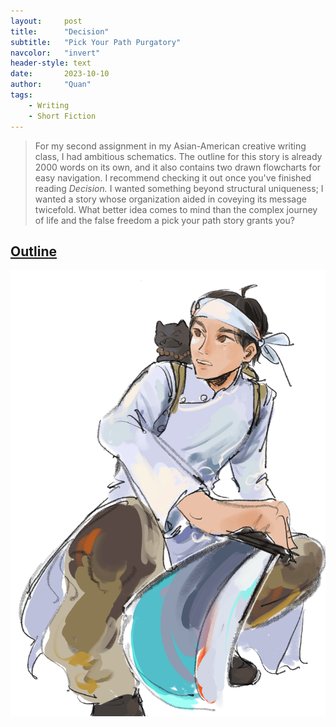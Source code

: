 ```yaml
---
layout:     post
title:      "Decision"
subtitle:   "Pick Your Path Purgatory"
navcolor:   "invert"
header-style: text
date:       2023-10-10
author:     "Quan"
tags:
    - Writing
    - Short Fiction
---
```


> For my second assignment in my Asian-American creative writing class, I had ambitious schematics. The
> outline for this story is already 2000 words on its own, and it also contains two drawn flowcharts for 
> easy navigation. I recommend checking it out once you've finished reading *Decision.* I wanted something 
> beyond structural uniqueness; I wanted a story whose organization
> aided in coveying its message twicefold. What better idea comes to mind than the complex journey of life 
> and the false freedom a pick your path story grants you? 

## [Outline](https://docs.google.com/document/d/e/2PACX-1vQlpuGlSq5z-QctAPin5zlD41nuq6Tt5eyMMDyVN0BElgIcVEtzLChln3uRt38aR3XAt3KG61I3JXdR/pub) <!-- Link to full story -->

![My Image](/assets/images/decisionmin.png "decision")

<!-- *This story has been formatted to accustom this web browser. Whenever you see the symbols "[[]]" with a question above it centered on the page, it is an indicator that you must make a decision. Head toward the next bolded title with your choice's name.*



When you come to be, there sits an empty tea cup in your hands. You let it slip from your fingers.

And it sinks.

It doesn’t sink as though it is being dragged down; it sinks in the sense that, once it reaches the same pond you are kneeling upon, it submerges. And as it disappears into the opaque, reflective water, you feel it will remain empty. 

Kneeling upon a pond? It’s not something you remember yourself being able to do. Though, you can’t seem to remember much as of the moment. The water dampens the bottom of your robes. They remind you of solemn attire. How you know that, confoundedly, is beyond you.

In front of you rests a woman clad in yellow. A unique color. For an occasion like this (What is the occasion?) you’ve never seen anything like it. You’d already noticed her before at the blurry height of your vision, but you were too afraid to look up. Despite being lost, you know an innate wrongness consumes her. You’re sure it’s in your best interest to turn tail and leave without second question but, slowly and disastrously, your desire to know trumps your instinct for safety. 

You look ahead.

She wears a garment similar to yours: single-cloth wrapped around and fastened with buttons at the hem. A length reaching one’s ankle. Open, baggy pants with a papery texture. A headpiece adorns her head, attached below it a veil to cover her face ending before her mouth. A teapot with another empty cup lazily lies above the water in front of her. It remains afloat.

She has black hair, and a slender, pale body.

She has black hair, and a slender, pale body.

She has

“*Em*, you waste your time studying me. Look elsewhere. Take everything in.”

She’s undoubtedly the center figure, the water to fill the missing space in your head, but you begrudgingly heed her suggestion. 

It’s a tranquil expanse. Still and undisturbed, a landscape prolific artists dream about. There are walls around composed of towering mountains. Thick, lively trees line its hills, aiding its impenetrableness.

It’s a clear morning. Promising and vast, an ideal space for a sun to creep in. There are carefully placed lily pads, sparse so as to not detract from the water. Cluttered enough for you to know they exist.

Remaining seated on the water without falling through is an unworldly sensation. Each adjustment to become more comfortable spouts chaotic ripples. Contrasting, the water beneath the woman is still. You slide your finger in a line against it like a child first discovering sand, and it trails in a current against your movement. As your tracing routes further down, you notice a near-indiscernible disruption in the otherwise still water marking the tiniest break point of the pond into a falling river. 

The low tone in the air changes, oscillating into a mantra. So it wasn’t just another idle sound you were hearing; the expected continuous shrill of summer insects. Take a look at your shoulder. There is a sculpted clay cat, gray with its mouth agape. It seems affixed to your being. Beads wrap themselves around its neck, a distinct wood as opposed to the monotone stone. It bellows reverberation. 

What else are you carrying? An explorer’s pack on your back. White robes instead of her yellow. A unique color. You’d never seen anything like it for an occasion like this– Sorry, have you held that thought already? There’s a singular knife by your waist. You **[[fear // hope]]** for the moment its purpose is revealed.

But when will it arise? The reason for your visit eludes you like a dream you’ve immediately forgotten about the moment you awakened. Try as you might, there is no conjuring up your motivations.

“Do you have everything, *em*?”

You say no.

<p align="center">

<strong>[[“Who are you?” // “Why am I here?”]]</strong>

</p>

“Your answers will not come easy. They say my name is Mạnh Bà. I couldn’t tell you if that’s right or not.” She pulls out a folded note from underneath her robe. “But for you, I am an obstacle.”  

It’s difficult to follow her words. You’re zoning out as soon as they leave the air, but try. Try to pay attention. Listen to the silence between the words. They’ll ground you. 

“Before you cleansed yourself in preparation for your pilgrimage, stripped yourself of your memories, you left yourself with this.”

Somehow, you aren’t surprised to learn your loss was voluntary. 

“I will impart it to you on the condition we agreed upon beforehand.” She stows the answer away once more while raising her other arm out. “A showcase of your unfaltering will.” 

And with that, the first strike is sent. 

A glint of sunlight moving towards you warns you of something incoming. In a display of mastery you yourself are surprised by, your blade unsheaths itself and twists diagonally flat in front of your chest with a reversed grip. A resounding force, concentrated into a minuscule grain, presses against the steel, intently aiming for your heart behind it. You’re forced back while kneeling, posture straight, sliding backward in the pond like a flat board glides over a still.

As your momentum dies, you roughly leap to your feet. A synchronized line of ripples on the surface between you and her signals a tremendously quick traversal of water for it to fall flat at the same time as it did. Disregarding the speed, which would have instantly impaled you, you feel as though making contact wouldn’t be a wise decision. There’s something uncanny about that which was sent out. With nothing but a shortsword in your hand, suddenly the bout turns into a game of keep away. If you can’t get close, there’s little you can do. 

So you run. The water clings desperately to your steps. It is like trying to run on sand, like moving through a pool leveled at your ankles. The lady’s extended hand twirls its fingers, straightening the pointer and middle. She speaks with an unbearable clarity– chastisements and reprimands– the voluptuous sharpness of single syllables. How magical it is that an entire language can be transmitted in direct, isolated clamors. Gradually, like an overburdened mother slowly stirring from her short slumber, two waves expedite themselves toward you. 

The first one, low to the ground, requires a hop. Judging from the resistance against your sprint and the difficulty of getting up on your feet earlier– you need to make a decision now–, you doubt you’d be able to properly jump– NOW– over. 

You’re barely able to leap over, falling into a roll. You complete the somersault, ending by kneeling on one foot.

The second one is a full tide. You wouldn’t be able to move out of the way even if it wasn’t about to crash into you in the following seconds. Dragging the knife, which was pressed down into the pond at the moment, up in a shoddy half-circle away from you is a struggle. It takes time for it to pry away the greedy claws of the water’s viscera, but the blade still makes it in time to bisect the subsequent wave, parting it around you. Drops rain down from the ends like blood would from a slash across the chest. 

Keep going. You must keep going. You accelerate, bringing yourself to hounding speeds. She’s making another gesture with her hands. The first two were only manageable because of the distance between the two of you. It granted you more time to think. From here, you doubt you’d be able to react in time. As you approach, you decide to think less and do more. All that separates you is five paces.  

You reach her; water surrounds you. The blade’s edge presses against her neck; there is a sharp prickling behind yours. 

Tension as thick as the liquid you are standing holds strong, before terminating with a breath that isn’t yours. Water falls heavily for the next minute as the construct trailing you decays. You weren’t able to get a look at it. A smile peeks out from below the veil. She fluidly reaches into her hem to pull out the note. As she bestows it upon you, her voice chimes clearly. 

“Remember, *em*. This is not a journey of mourning, nor is it a reminder of death. For people like you– like us– what comes after has always been on the horizon. We do not have the luxury of remembering a burden which we shoulder every day. You are here to change something much more permanent.”

You understand. The note unfurls between your fingers.

<p align="center">

<strong>[[What is your reason for coming?]]</strong>
<strong>[[Great Love // Great Bitterness]]</strong>

</p>

**Bitterness**

“*Bitterness.*”

You’re filled with clashing complicated concerns.

“*Keep going.*”

How can you find a balance in the contempt you feel for their lackluster; how can you find a balance in the sorrow you feel for their struggle?

When you look up from commemoration, she has vanished, likely sunken into the water. You don’t remember a thing about her other than the warm feelings she holds for you.

With her visage departed, it feels as though a weight has been lifted from your entire being. The entire plane undresses its painted blur. It is only after this moment you are aware of stone-cut stairs in the distance jutting through a forest, ending at an outpost extending from a monumental shrine. 

You tread forward. Your cat sings. The water isn’t so hostile anymore. 

—

By the time you reach the outpost, the sun has retreated back to its abode, resting to thanklessly nurture once more.

The building you enter is without walls, only fence posts arranged in a square around a level floor. A curved roof bends four corners, tile plating neatly assembling the structure. A pathway extends forward, directing you to the next portion of your journey. 

Beyond the gates, red doors with gold embroidery tower tall as though fashioned to be used by giants. You know those doors won’t be opening any time soon. 

Settle down, unload your pack, and prepare the mat already placed for your arrival but don’t close your eyes now. The altar against one of the sidebars gleams underneath the approaching moonlight. Your duties aren’t over. 

You wrap a white bandana around your head. Kneeling down in front of the ash-bearing pot, three incense sticks flicker in the darkness like heartbeats disconnected and distanced. You pray. May their passage be final. The cat ends its hymn.

You lie down on the thin mat. The first day is over.

<p align="center">

<strong>[[Day Two]]</strong>

</p>

**Love**

“*Love.*” 

You’re overcome with sickly sweet subterfuge.

“*Keep going.*”

Recognition, guilt, and thanks, the medley of feelings that compose filial piety. 

When you look up from commemoration, she has vanished, likely sunken into the water. You don’t remember a thing about her other than the warm feelings she holds for you.

With her visage departed, it feels as though a weight has been lifted from your entire being. The entire plane undresses its painted blur. It is only after this moment you are aware of stone-cut stairs in the distance jutting through a forest, ending at an outpost extending from a monumental shrine. 

You tread forward. Your cat sings. The water isn’t so hostile anymore. 

—

By the time you reach the outpost, the sun has retreated back to its abode, resting to thanklessly nurture once more.

The building you enter is without walls, only fence posts arranged in a square around a level floor. A curved roof bends four corners, tile plating neatly assembling the structure. A pathway extends forward, directing you to the next portion of your journey. 

Beyond the gates, red doors with gold embroidery tower tall as though fashioned to be used by giants. You know those doors won’t be opening any time soon. 

Settle down, unload your pack, and prepare the mat already placed for your arrival but don’t close your eyes now. The altar against one of the sidebars gleams underneath the approaching moonlight. Your duties aren’t over. 

You wrap a white bandana around your head. Kneeling down in front of the ash-bearing pot, three incense sticks flicker in the darkness like heartbeats hand-in-hand. You pray. May their passage be comforting. The cat ends its hymn.

You lie down on the thin mat. The first day is over.

**Day Two**

You dreamt of **[[songbirds standing on the gates of a forlorn house far, far away from here. // dewdrops glistening on flowers placed over a patch of recently upturned grass.]]**

It’s a raging afternoon. Shaking and intense, the air irritates lavishly. The grand entrance peers down on you, taunting your calm patience. You wait.

In the meanwhile. you brush down your gray robes and gather your belongings. The incense at the altar still burns despite the time that elapsed. Its fragrance hazily spews from its embered midpoint.

With a deep groan, the entrance grips its chest and pulls it open, the doors unclasping to allow entrance. Celebratory music coming from string instruments is faintly produced from its interior. It conjoins with the praying of your statue in harmony. Your steps echo off of the gravel pavement as you make your way in. Once inside, the doors groggily shut themselves off.

A knife comes at you from your left. 

Your left hand is only able to move the blade partly from its sheath at your hip to deflect the blow that would have surely bisected you. The aggressor slinks back into the shadows, being tugged by an imperceivable force. When all that follows is silence, you cautiously allow your tool to return to its shelter. Anxiety backs your every step in.

Sunlight illuminates the room from lined windows slightly below the ceiling. Pillars, as tall as the doors that preceded it, stretch down in two lines. Mats uniformly spread themselves out on the cool marble tiling. At the very back of the room, where windows end and candles are all that’s left to showcase the golden relics, a series of statues ordained in alignment bear into your soul. Two doors lead to another room beyond this one. 

“Xin chào em.”

Stepping out from the brief, obscure section between sun and candle light is another person. 

An innate wrongness consumes them. How can the same phrase used to describe two different people be so accurate yet mean two different things? When you saw Mạnh Bà, you desired to know more. When you look at this figure, you wish to know nothing at all. 

“My name is Chuyển Luân Vương.” 

The sound of steel falling on tile resounds through the hall. They step out of the heart of darkness and the curtailing emptiness finally releases you from being stuck in possibility. 

“To get to them, you must make it past me.”

It’s you. But it’s not you. It’s another version of you from another life path. Life paths. A vast trove of experience lies in just the way they carry themselves. You can see the other self that would’ve cherished more of your time together. The self that would’ve deserted them even more than you already had. The self that properly conveyed the complicated, impossible gratitude they deserved.

“Ready yourself.” They bind something tightly around their forearm. “There is no winning. There is only what comes after.”

You do as he says and fix your stance. Bent knees. Eyes forward. An arm extended. The knife points toward them. Keep yourself flat. It leaves little option for them to approach from. 

They are bristling resentment. Endless irritation. The injustice of knowing every other way this could have gone and being unable to do anything about it. And they are coming for you. 

Vương does a sideway hop and completes a butterfly kick, flailing legs bent behind with the intention to twist and push. You’re briefly entranced by the execution before you notice the inertia of the leap being fully put into a thrown blade. You shift your shoulder back to the left and feel the wind coursing behind the razor. It stops where your body once was and immediately retracts. 

You notice the blade is attached to a rope. It’s a frightening rebound, the speed at which it goes. The snap of a band doesn’t even begin to compare. With an impact like that, you’d presume there’d be some time to recuperate but because it missed its target Vương is able to swing it behind him and back toward you once more in an overhead arc. 

Wholly unprepared, the serrated edge is able to clip your arm as you react far too late to its wake. A tear appears on the sleeve of your robe. 

“Consequences.” The rope coils around his foot. You clutch the torn cloth, too aware for your own good. “How have you bore them?”

<p align="center">

<strong>[[With Heart Aching // Through Real Outlook]]</strong>

</p>

**Through Real Outlook**

With a snap kick, the rope flies out once again. It pushes its edgy sibling to greater heights. Your head swivels quickly to prevent it from flying off.

You push in with the reeling off the rope. If you watch for the opportune moments and move at the same time it does, there is only the subsequent attack to worry about. 

Move forward. There is no time to dwell on what could have been. As long as you don’t think about it any longer, you’ll be okay. Deflect. Move. Dodge. Move. Dodge. Move. Def–

The knife coils, making its way from around the pillar, and strikes your rib. A galeforce, stemming from the impact of this blow, spins dust below your feet. You’re knocked off your feet, barreling toward a wall. Your shoulder slams into another nearby pillar instead, ending your flight short, as you slump down with a gasp.

<p align="center">

<strong>[[Feel. You can’t put it off any longer.]]</strong>
<strong>[[Happy  // Accepting]]</strong>

</p>

**With Heart Aching**

With a snap kick, the rope flies out once again. It pushes its edgy sibling to greater heights. Your head swivels quickly to prevent it from flying off.

You fall back with the reeling off the rope, retreating behind a pillar. Look for an opening, there must be a period where you can move in. 

There is only silence as Vương rests his assault. Your chest tightens. You’ve never found it this hard to breathe before. You want to hide away until it's over. Until everything’s over. 

The knife coils, making its way from around the pillar, and strikes your rib. A galeforce, stemming from the impact of this blow, spins dust below your feet. You’re knocked off your feet, barreling toward a wall. Your shoulder slams into another nearby pillar instead, ending your flight short, as you slump down with a gasp.

<p align="center">

<strong>[[Feel. You can’t put it off any longer.]]</strong>
<strong>[[Wistful // Depression]]</strong>

</p>

**Happy**

People always think they’re going to make it through unscathed. It takes the smallest thing to set them off once again.

Go back.

<p align="center">

<strong>[[Accepting]]</strong>

</p>

**Accepting**

You stand, firm and tall, despite the egregious wound that shakes your foundation. Hobbling up, you resume the stance you held at the starting moment.

Pain cannot stop you.

They look at you. You look at them. Their eyes swirl, life paths whispering like vices into your ears. Yet the possibilities are no longer maddening. They instill you with proper duty, a push that spurs you to continue treading chaos like a guiding guardian. You will make it through this.

Vương sends the rope dart spiraling your way one more time and, this time, you don’t move. The edge nicks the center of your forehead, leaving a fresh cut. 

“I accept this answer, *em.*”

They shift before your eyes into a tall man draped in gold garments, fitted with its own headpiece and veil. You’ve never quite seen anything like it. They yank the rope from the circlet in the knife, detaching the two, and walk up to you with it presented, holding the blade toward them. 

“Your ceremonial knife is looking rather beat up. Your ancestor would likely appreciate a finer instrument.”

You reach out confidently to take hold of the new steel. It shimmers in the scorching sunlight. 

“Head through the door. Rest once more. Once night draws her sleepy curtains, you’ll be able to see them.”

You thank Vương and head to the entrance. Once inside, a rest site similar to the one prior meets your eyes. 

The joyous music has stopped. Your cat continues to recite its mantras. Assembling your belongings is difficult when you’re shaking with **[[fear // excitement]]** for the meeting to come. 

You wrap the white bandage around your head once more. The blood from the cut on your forehead seeps into the fabric, sticking it in place. Lighting three incense sticks, you pray the same prayer you did before. 

Tomorrow is the final day.

<p align="center">

<strong>[[Day Three]]</strong>

</p>

**Depression**

You stand, weak and cowering, despite the egregious wound that shakes your foundation. Hobbling up, you resume the stance you held at the starting moment.

Pain shackles your freedom.

They look at you. You look at them. Their eyes swirl, life paths whispering like vices into your ears. Yet the possibilities are no longer maddening. They instill you with deep sorrow, a kind of sadness that makes its way in waves to fill up every nook and crevice in your body before dumping itself out like waste. You will make it through this.

Vương sends the rope dart spiraling your way one more time and, this time, you don’t move. The edge nicks the center of your forehead, leaving a fresh cut. 

“I accept this answer, *em.*”

They shift before your eyes into a tall man draped in gold garments, fitted with its own headpiece and veil. You’ve never quite seen anything like it. They yank the rope from the circlet in the knife, detaching the two, and walk up to you with it presented, holding the blade toward them. 

“Your ceremonial knife is looking rather beat up. Your ancestor would likely appreciate a finer instrument.”


“Your ceremonial knife is looking rather beat up. Your ancestor would likely appreciate a finer instrument.”

You reach out confidently to take hold of the new steel. It shimmers in the scorching sunlight. 

“Head through the door. Rest once more. Once night draws her sleepy curtains, you’ll be able to see them.”

You thank Vương and head to the entrance. Once inside, a rest site similar to the one prior meets your eyes. 

The joyous music has stopped. Your cat continues to recite its mantras. Assembling your belongings is difficult when you’re shaking with **[[fear // excitement]]** for the meeting to come. 

You wrap the white bandage around your head once more. The blood from the cut on your forehead seeps into the fabric, sticking it in place. Lighting three incense sticks, you pray the same prayer you did before. 

Tomorrow is the final day.

<p align="center">

<strong>[[Day Three]]</strong>

</p>

**Wistful**

You stand, quiet and resolute, despite the egregious wound that shakes your foundation. Hobbling up, you resume the stance you held at the starting moment.

Pain is an expected byproduct.

They look at you. You look at them. Their eyes swirl, life paths whispering like vices into your ears. Yet the possibilities are no longer maddening. They instill you with hungering melancholy, a pondering filled with hopeful moments that make you weep and tragic times that make you laugh. You will make it through this.

Vương sends the rope dart spiraling your way one more time and, this time, you don’t move. The edge nicks the center of your forehead, leaving a fresh cut. 

“I accept this answer, *em.*”

They shift before your eyes into a tall man draped in gold garments, fitted with its own headpiece and veil. You’ve never quite seen anything like it. They yank the rope from the circlet in the knife, detaching the two, and walk up to you with it presented, holding the blade toward them. 

“Your ceremonial knife is looking rather beat up. Your ancestor would likely appreciate a finer instrument.”


“Your ceremonial knife is looking rather beat up. Your ancestor would likely appreciate a finer instrument.”

You reach out confidently to take hold of the new steel. It shimmers in the scorching sunlight. 

“Head through the door. Rest once more. Once night draws her sleepy curtains, you’ll be able to see them.”

You thank Vương and head to the entrance. Once inside, a rest site similar to the one prior meets your eyes. 

The joyous music has stopped. Your cat continues to recite its mantras. Assembling your belongings is difficult when you’re shaking with **[[fear // excitement]]** for the meeting to come. 

You wrap the white bandage around your head once more. The blood from the cut on your forehead seeps into the fabric, sticking it in place. Lighting three incense sticks, you pray the same prayer you did before. 

Tomorrow is the final day.

<p align="center">

<strong>[[Day Three]]</strong>

</p>

When the sun fades and the full moon comes, when midnight descends to tuck the land under her blanket, you move through the set of doors you once came from. 

The shrine is filled with torchlight. The mats have disappeared, and the room has shrunken to the size of a small apartment. Aligned statues still rest against the wall, but they fight neatly into an altar with flowers, paintings, and a colored portrait. 

There is an open casket. You already know who’s in there. Someone you **[[despise. // love.]]** Taking your pack off, you gingerly empty out its innards. Bundles of false currency, printed cash. It’s for them to barter while they wait. A fake, plastic phone. They were **[[alone // social]]** when they were alive, so they can find something to do with it. Toy cars. They’ll get bigger when sent down, it’s only an error in translation.

And your knife. 

You turn to look at the inside of the casket. You expect to feel something holding you back but Mạnh Bà and Chuyển Luân Vương have done a fine job preparing you to let go. 

You place the blade above their stomach, moving their hand to its palm. Who knows, maybe they’ll be jumped by evil spirits like you were ambushed by Mạnh Bà earlier.

Once all of the offerings have been filed in, your cat no longer sings. You shut the cover firmly, and a great heat begins to well up inside the container. It shrinks into a pot you can carry, falling onto the rectangular, white-clothed table below. 

You take it and begin to retrace your steps. Out the giant doors, open for your ease. Through the shrine extension, incense sticks reach their end. Down the stone path, jutting through the forest. Back onto the still lake, lilypads long shifted. 

Hours pass in this travel, enough time for the blackened sky to turn into a cold chill. The water, reflecting your black robes, mirrors the birthing blue. 

You open the pot– gray, monotone soot is all that is left of your vibrant time together– and pour it out onto the still lake. It sinks and disperses, a once bundled-up package of memories fading into clear obscurity. 

In time, they will complete their journey, falling back down through the river to continue their process anew. 

In time, you will come to heal, moving forward changed but better. 

And when you eventually see them, someone repeating the process for you, there is a lifetime to think about this:

What will you say to them?

> Artwork my talented classmate Isabel Li made upon finishing *Decision.*

![My Image](/assets/images/decisionmin.png "decision") -->